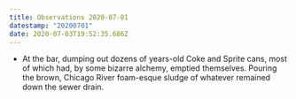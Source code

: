 ```yaml
---
title: Observations 2020-07-01
datestamp: "20200701"
date: 2020-07-03T19:52:35.686Z
---
```

- At the bar, dumping out dozens of years-old Coke and Sprite cans, most of which had, by some bizarre alchemy, emptied themselves. Pouring the brown, Chicago River foam-esque sludge of whatever remained down the sewer drain.